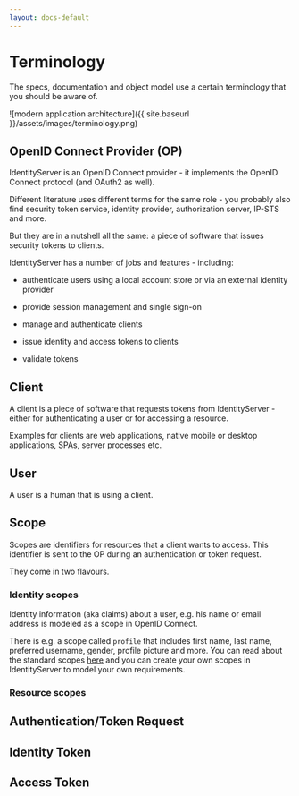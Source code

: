 ```yaml
---
layout: docs-default
---
```


# Terminology

The specs, documentation and object model use a certain terminology that you should be aware of.

![modern application architecture]({{ site.baseurl }}/assets/images/terminology.png)

## OpenID Connect Provider (OP)
IdentityServer is an OpenID Connect provider - it implements the OpenID Connect protocol (and OAuth2 as well).

Different literature uses different terms for the same role - you probably also find security token service,
identity provider, authorization server, IP-STS and more.

But they are in a nutshell all the same: a piece of software that issues security tokens to clients.

IdentityServer has a number of jobs and features - including:

* authenticate users using a local account store or via an external identity provider

* provide session management and single sign-on

* manage and authenticate clients

* issue identity and access tokens to clients

* validate tokens

## Client
A client is a piece of software that requests tokens from IdentityServer - either for authenticating a user or
for accessing a resource.

Examples for clients are web applications, native mobile or desktop applications, SPAs, server processes etc.

## User
A user is a human that is using a client.

## Scope
Scopes are identifiers for resources that a client wants to access. This identifier is sent to the OP during an
authentication or token request.

They come in two flavours.

### Identity scopes
Identity information (aka claims) about a user, e.g. his name or email address is modeled as a scope in OpenID Connect.

There is e.g. a scope called `profile` that includes first name, last name, preferred username, gender, profile picture and more.
You can read about the standard scopes [here](http://openid.net/specs/openid-connect-core-1_0.html#ScopeClaims) and you can create your own scopes in IdentityServer to model your own requirements.


### Resource scopes

## Authentication/Token Request

## Identity Token

## Access Token